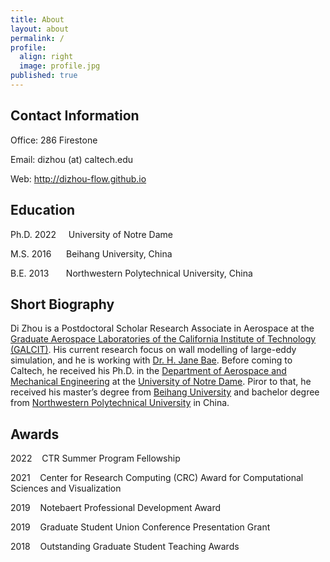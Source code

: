 ```yaml
---
title: About
layout: about
permalink: /
profile:
  align: right
  image: profile.jpg
published: true
---
```


## Contact Information
Office: 286 Firestone

Email: dizhou (at) caltech.edu

Web: <a href="http://dizhou-flow.github.io">http://dizhou-flow.github.io</a>

## Education
Ph.D. 2022&nbsp;&nbsp;&nbsp;&nbsp;&nbsp;University of Notre Dame

M.S. 2016&nbsp;&nbsp;&nbsp;&nbsp;&nbsp;&nbsp;Beihang University, China

B.E. 2013&nbsp;&nbsp;&nbsp;&nbsp;&nbsp;&nbsp;&nbsp;Northwestern Polytechnical University, China

## Short Biography
Di Zhou is a Postdoctoral Scholar Research Associate in Aerospace at the <a href="https://galcit.caltech.edu/">Graduate Aerospace Laboratories of the California Institute of Technology (GALCIT)</a>. His current research focus on wall modelling of large-eddy simulation, and he is working with <a href="https://galcit.caltech.edu/people/jbae">Dr. H. Jane Bae</a>. Before coming to Caltech, he received his Ph.D. in the <a href="https://ame.nd.edu/">Department of Aerospace and Mechanical Engineering</a> at the <a href="https://www.nd.edu/">University of Notre Dame</a>. Piror to that, he received his master’s degree from <a href="https://ev.buaa.edu.cn/">Beihang University</a> and bachelor degree from <a href="https://en.nwpu.edu.cn/">Northwestern Polytechnical University</a> in China. 


## Awards
2022&nbsp;&nbsp;&nbsp;&nbsp;CTR Summer Program Fellowship

2021&nbsp;&nbsp;&nbsp;&nbsp;Center for Research Computing (CRC) Award for Computational Sciences and Visualization

2019&nbsp;&nbsp;&nbsp;&nbsp;Notebaert Professional Development Award

2019&nbsp;&nbsp;&nbsp;&nbsp;Graduate Student Union Conference Presentation Grant

2018&nbsp;&nbsp;&nbsp;&nbsp;Outstanding Graduate Student Teaching Awards


